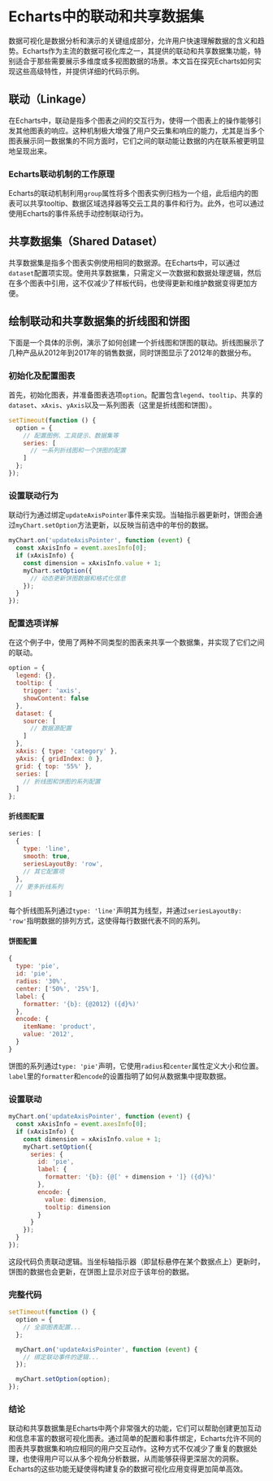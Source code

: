 # Echarts中的联动和共享数据集

数据可视化是数据分析和演示的关键组成部分，允许用户快速理解数据的含义和趋势。Echarts作为主流的数据可视化库之一，其提供的联动和共享数据集功能，特别适合于那些需要展示多维度或多视图数据的场景。本文旨在探究Echarts如何实现这些高级特性，并提供详细的代码示例。

## 联动（Linkage）

在Echarts中，联动是指多个图表之间的交互行为，使得一个图表上的操作能够引发其他图表的响应。这种机制极大增强了用户交云集和响应的能力，尤其是当多个图表展示同一数据集的不同方面时，它们之间的联动能让数据的内在联系被更明显地呈现出来。

### Echarts联动机制的工作原理

Echarts的联动机制利用`group`属性将多个图表实例归档为一个组，此后组内的图表可以共享tooltip、数据区域选择器等交云工具的事件和行为。此外，也可以通过使用Echarts的事件系统手动控制联动行为。

## 共享数据集（Shared Dataset）

共享数据集是指多个图表实例使用相同的数据源。在Echarts中，可以通过`dataset`配置项实现。使用共享数据集，只需定义一次数据和数据处理逻辑，然后在多个图表中引用，这不仅减少了样板代码，也使得更新和维护数据变得更加方便。

## 绘制联动和共享数据集的折线图和饼图

下面是一个具体的示例，演示了如何创建一个折线图和饼图的联动。折线图展示了几种产品从2012年到2017年的销售数据，同时饼图显示了2012年的数据分布。

### 初始化及配置图表

首先，初始化图表，并准备图表选项`option`。配置包含`legend`、`tooltip`、共享的`dataset`、`xAxis`、`yAxis`以及一系列图表（这里是折线图和饼图）。

```javascript
setTimeout(function () {
  option = {
    // 配置图例、工具提示、数据集等
    series: [
      // 一系列折线图和一个饼图的配置
    ]
  };
});
```

### 设置联动行为

联动行为通过绑定`updateAxisPointer`事件来实现。当轴指示器更新时，饼图会通过`myChart.setOption`方法更新，以反映当前选中的年份的数据。

```javascript
myChart.on('updateAxisPointer', function (event) {
  const xAxisInfo = event.axesInfo[0];
  if (xAxisInfo) {
    const dimension = xAxisInfo.value + 1;
    myChart.setOption({
      // 动态更新饼图数据和格式化信息
    });
  }
});
```

### 配置选项详解

在这个例子中，使用了两种不同类型的图表来共享一个数据集，并实现了它们之间的联动。

```javascript
option = {
  legend: {},
  tooltip: {
    trigger: 'axis',
    showContent: false
  },
  dataset: {
    source: [
      // 数据源配置
    ]
  },
  xAxis: { type: 'category' },
  yAxis: { gridIndex: 0 },
  grid: { top: '55%' },
  series: [
    // 折线图和饼图的系列配置
  ]
};
```

#### 折线图配置

```javascript
series: [
  {
    type: 'line',
    smooth: true,
    seriesLayoutBy: 'row',
    // 其它配置项
  },
  // 更多折线系列
]
```

每个折线图系列通过`type: 'line'`声明其为线型，并通过`seriesLayoutBy: 'row'`指明数据的排列方式，这使得每行数据代表不同的系列。

#### 饼图配置

```javascript
{
  type: 'pie',
  id: 'pie',
  radius: '30%',
  center: ['50%', '25%'],
  label: {
    formatter: '{b}: {@2012} ({d}%)'
  },
  encode: {
    itemName: 'product',
    value: '2012',
  }
}
```

饼图的系列通过`type: 'pie'`声明，它使用`radius`和`center`属性定义大小和位置。`label`里的`formatter`和`encode`的设置指明了如何从数据集中提取数据。

### 设置联动

```javascript
myChart.on('updateAxisPointer', function (event) {
  const xAxisInfo = event.axesInfo[0];
  if (xAxisInfo) {
    const dimension = xAxisInfo.value + 1;
    myChart.setOption({
      series: {
        id: 'pie',
        label: {
          formatter: '{b}: {@[' + dimension + ']} ({d}%)'
        },
        encode: {
          value: dimension,
          tooltip: dimension
        }
      }
    });
  }
});
```

这段代码负责联动逻辑。当坐标轴指示器（即鼠标悬停在某个数据点上）更新时，饼图的数据也会更新，在饼图上显示对应于该年份的数据。

### 完整代码

```javascript
setTimeout(function () {
  option = {
    // 全部图表配置...
  };

  myChart.on('updateAxisPointer', function (event) {
    // 绑定联动事件的逻辑...
  });

  myChart.setOption(option);
});
```

### 结论

联动和共享数据集是Echarts中两个非常强大的功能，它们可以帮助创建更加互动和信息丰富的数据可视化图表。通过简单的配置和事件绑定，Echarts允许不同的图表共享数据集和响应相同的用户交互动作。这种方式不仅减少了重复的数据处理，也使得用户可以从多个视角分析数据，从而能够获得更深层次的洞察。Echarts的这些功能无疑使得构建复杂的数据可视化应用变得更加简单高效。
